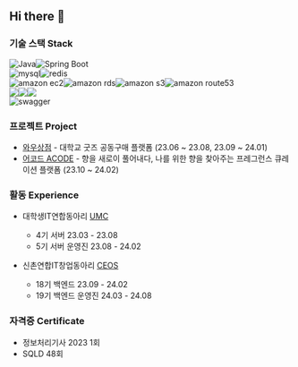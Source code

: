 ## Hi there 👋

<!--
**yoonsseo/yoonsseo** is a ✨ _special_ ✨ repository because its `README.md` (this file) appears on your GitHub profile.

Here are some ideas to get you started:

- 🔭 I’m currently working on ...
- 🌱 I’m currently learning ...
- 👯 I’m looking to collaborate on ...
- 🤔 I’m looking for help with ...
- 💬 Ask me about ...
- 📫 How to reach me: ...
- 😄 Pronouns: ...
- ⚡ Fun fact: ...
-->

### 기술 스택 Stack
<div style="display: flex; align-items: center;">
    <img alt="Java" src="https://img.shields.io/badge/Java-ED8B00?style=for-the-badge&logo=openjdk&logoColor=white"/>
    <img alt="Spring Boot" src="https://img.shields.io/badge/Spring Boot-6DB33F.svg?&style=for-the-badge&logo=springboot&logoColor=white"/>
</div>

<div style="display: flex; align-items: center;">
    <img alt="mysql" src="https://img.shields.io/badge/mysql-4479A1.svg?&style=for-the-badge&logo=mysql&logoColor=white"/>
    <img alt="redis" src="https://img.shields.io/badge/redis-DC382D.svg?&style=for-the-badge&logo=redis&logoColor=white"/>
</div>

<div style="display: flex; align-items: center;">
    <img alt="amazon ec2" src="https://img.shields.io/badge/amazon ec2-FF9900.svg?&style=for-the-badge&logo=amazonec2&logoColor=white"/>
    <img alt="amazon rds" src="https://img.shields.io/badge/amazon rds-527FFF.svg?&style=for-the-badge&logo=amazonrds&logoColor=white"/>
    <img alt="amazon s3" src="https://img.shields.io/badge/amazon s3-569A31.svg?&style=for-the-badge&logo=amazons3&logoColor=white"/>
    <img alt="amazon route53" src="https://img.shields.io/badge/amazon route53-8C4FFF.svg?&style=for-the-badge&logo=amazonroute53&logoColor=white"/>
</div>  

<div style="display: flex; align-items: center;">
    <img src="https://img.shields.io/badge/GitHub-%2088FF.svg?style=for-the-badge&logo=GitHub&logoColor=white">
    <img src="https://img.shields.io/badge/docker-%230db7ed.svg?style=for-the-badge&logo=docker&logoColor=white"> 
    <img src="https://img.shields.io/badge/GitHub Actions-2088FF?style=for-the-badge&logo=GitHub Actions&logoColor=white">
</div>

<img alt="swagger" src ="https://img.shields.io/badge/swagger-85EA2D.svg?&style=for-the-badge&logo=swagger&logoColor=white"/>

### 프로젝트 Project
- [와우상점](https://github.com/UMC-WOWMARKET/WOWMARKET-Server) - 대학교 굿즈 공동구매 플랫폼 (23.06 ~ 23.08, 23.09 ~ 24.01)
- [어코드 ACODE](https://github.com/team-acode/acode-server) - 향을 새로이 풀어내다, 나를 위한 향을 찾아주는 프레그런스 큐레이션 플랫폼 (23.10 ~ 24.02)

### 활동 Experience 
- 대학생IT연합동아리 [UMC](https://github.com/HIUMC)
  - 4기 서버 23.03 - 23.08
  - 5기 서버 운영진 23.08 - 24.02

- 신촌연합IT창업동아리 [CEOS](https://github.com/CEOS-Developers)
  - 18기 백엔드 23.09 - 24.02
  - 19기 백엔드 운영진 24.03 - 24.08  

### 자격증 Certificate
* 정보처리기사 2023 1회
* SQLD 48회 
